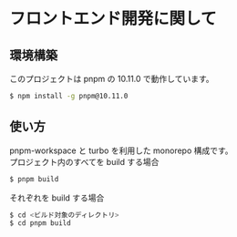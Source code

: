 # フロントエンド開発に関して

## 環境構築

このプロジェクトは pnpm の 10.11.0 で動作しています。

```sh
$ npm install -g pnpm@10.11.0
```

## 使い方

pnpm-workspace と turbo を利用した monorepo 構成です。  
プロジェクト内のすべてを build する場合

```sh
$ pnpm build
```

それぞれを build する場合

```sh
$ cd <ビルド対象のディレクトリ>
$ cd pnpm build
```
